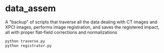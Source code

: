 # data_assem
A "backup" of scripts that traverse all the data dealing with CT images and XPCI images, performs image registration, and saves the registered impact, all with proper flat-field corrections and normalizations

```python
python traverse.py
python registrator.py
```

